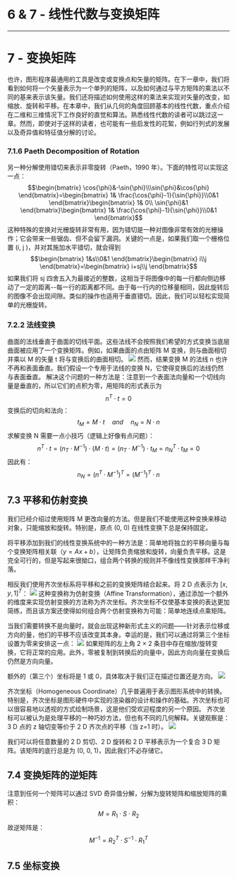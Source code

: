 # 6 & 7 - 线性代数与变换矩阵

---

# 7 - 变换矩阵

也许，图形程序最通用的工具是改变或变换点和矢量的矩阵。在下一章中，我们将看到如何将一个矢量表示为一个单列的矩阵，以及如何通过与平方矩阵的乘法以不同的基来表示该矢量。我们还将描述如何使用这样的乘法来实现对矢量的改变，如缩放、旋转和平移。在本章中，我们从几何的角度回顾基本的线性代数，重点介绍在二维和三维情况下工作良好的直觉和算法。熟悉线性代数的读者可以跳过这一章。然而，即使对于这样的读者，也可能有一些启发性的花絮，例如行列式的发展以及奇异值和特征值分解的讨论。

### 7.1.6 Paeth Decomposition of Rotation

另一种分解使用错切来表示非零旋转（Paeth，1990 年）。下面的特性可以实现这一点：
$$\begin{bmatrix} \cos{\phi}&-\sin{\phi}\\\sin{\phi}&\cos{\phi} \end{bmatrix}=\begin{bmatrix} 1& \frac{\cos{\phi}-1}{\sin{\phi}}\\0&1 \end{bmatrix}\begin{bmatrix} 1& 0\\ \sin{\phi}&1 \end{bmatrix}\begin{bmatrix} 1& \frac{\cos{\phi}-1}{\sin{\phi}}\\0&1 \end{bmatrix}$$
这种特殊的变换对光栅旋转非常有用，因为错切是一种对图像非常有效的光栅操作；它会带来一些锯齿、但不会留下漏洞。关键的一点是，如果我们取一个栅格位置 (i, j )，并对其施加水平错切，就会得到
$$\begin{bmatrix} 1&s\\0&1 \end{bmatrix}\begin{bmatrix} i\\j \end{bmatrix}=\begin{bmatrix} i+sj\\j \end{bmatrix}$$
如果我们将 sj 四舍五入为最接近的整数，这相当于将图像中的每一行都向侧边移动了一定的距离--每一行的距离都不同。由于每一行内的位移量相同，因此旋转后的图像不会出现间隙。类似的操作也适用于垂直错切。因此，我们可以轻松实现简单的光栅旋转。

### 7.2.2 法线变换

曲面的法线垂直于曲面的切线平面。这些法线不会按照我们希望的方式变换当底层曲面被应用了一个变换矩阵。例如，如果曲面的点由矩阵 M 变换，则与曲面相切并乘以 M 的矢量 t 将与变换后的曲面相切。
![](pic/Pasted%20image%2020240305152540.png)
然而，结果变换 M 的法线 n 也许不再和表面垂直。我们假设一个专用于法线的变换 N，它使得变换后的法线仍然与表面垂直。
解决这个问题的一种方法是：注意到一个表面法向量和一个切线向量是垂直的，所以它们的点积为零，用矩阵的形式表示为
$$n^T\cdot t=0$$
变换后的切向和法向：
$$t_M=M\cdot t\quad and \quad n_N = N\cdot n$$
求解变换 N 需要一点小技巧（逻辑上好像有点问题）：
$$n^T\cdot t=(n_T\cdot M^{-1})\cdot(M\cdot t)=(n_T\cdot M^{-1})\cdot t_M=n^T_N\cdot t_M=0$$
因此有：
$$n_N=(n^T\cdot M^{-1})^T=(M^{-1})^T\cdot n$$

## 7.3 平移和仿射变换

我们已经介绍过使用矩阵 M 更改向量的方法。但是我们不能使用这种变换来移动对象，只能缩放和旋转。特别是，原点 (0, 0) 在线性变换下总是保持固定。

将平移添加到我们的线性变换系统中的一种方法是：简单地将独立的平移向量与每个变换矩阵相关联（$y = Ax+b$），让矩阵负责缩放和旋转，向量负责平移。这是完全可行的，但是写起来很拗口，组合两个转换的规则并不像线性变换那样干净利落。

相反我们使用齐次坐标系将平移和之前的变换矩阵结合起来。将 2 D 点表示为 $[x, y, 1]^T$：
![](pic/Pasted%20image%2020240305155640.png)
这种变换称为仿射变换（Affine Transformation），通过添加一个额外的维度来实现仿射变换的方法称为齐次坐标。齐次坐标不仅使基本变换的表达更加简练，而且该方案还使得如何组合两个仿射变换称为可能：简单地连续点乘矩阵。

当我们需要转换不是向量时，就会出现这种新形式主义的问题——针对表示位移或方向的量，他们的平移不应该改变其本身。幸运的是，我们可以通过将第三个坐标设置为零来安排这一点：
![](pic/Pasted%20image%2020240305160030.png)
如果矩阵的左上角 2 × 2 条目中存在缩放/旋转变换，它将正常的应用。此外，零被复制到转换后的向量中，因此方向向量在变换后仍然是方向向量。

额外的（第三个）坐标将是 1 或 0，具体取决于我们正在描述位置还是方向。
![](pic/Pasted%20image%2020240305160516.png)

齐次坐标（Homogeneous Coordinate）几乎普遍用于表示图形系统中的转换。特别是，齐次坐标是图形硬件中实现的渲染器的设计和操作的基础。齐次坐标也可以很容易地以透视的方式绘制场景，这是他们受欢迎程度的另一个原因。
齐次坐标可以被认为是处理平移的一种巧妙方法，但也有不同的几何解释。关键观察是：3 D 点的 z 轴切变等价于 2 D 齐次点的平移（当 z=1 时）。
![](pic/Pasted%20image%2020240305161405.png)

我们可以将任意数量的 2 D 剪切、2 D 旋转和 2 D 平移表示为一个复合 3 D 矩阵。该矩阵的底行总是为 (0, 0, 1)，因此我们不必存储它。

## 7.4 变换矩阵的逆矩阵

注意到任何一个矩阵可以通过 SVD 奇异值分解，分解为旋转矩阵和缩放矩阵的乘积：
$$M=R_1\cdot S \cdot R_2$$
故逆矩阵是：
$$M^{-1} = R_2^T \cdot S^{-1} \cdot R_1^T$$

## 7.5 坐标变换